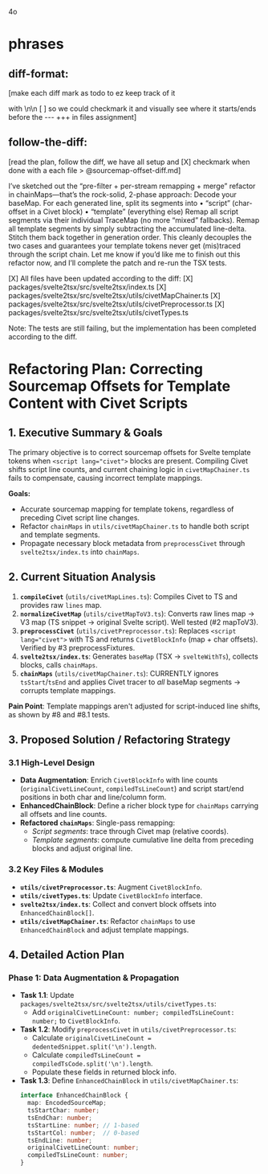 

4o

# phrases 

## diff-format:
[make each diff mark as todo to ez keep track of it

with  \n\n [ ]     so we could checkmark it  and visually see where it starts/ends          before the --- +++ in files assignment]

## follow-the-diff:
[read the plan, follow the diff, we have all setup
and [X] checkmark when done with a each file > @sourcemap-offset-diff.md]




I’ve sketched out the “pre-filter + per-stream remapping + merge” refactor in chainMaps—that’s the rock-solid, 2-phase approach:
Decode your baseMap.
For each generated line, split its segments into
• “script” (char-offset in a Civet block)
• “template” (everything else)
Remap all script segments via their individual TraceMap (no more “mixed” fallbacks).
Remap all template segments by simply subtracting the accumulated line-delta.
Stitch them back together in generation order.
This cleanly decouples the two cases and guarantees your template tokens never get (mis)traced through the script chain. Let me know if you’d like me to finish out this refactor now, and I’ll complete the patch and re-run the TSX tests.



[X] All files have been updated according to the diff:
[X] packages/svelte2tsx/src/svelte2tsx/index.ts
[X] packages/svelte2tsx/src/svelte2tsx/utils/civetMapChainer.ts
[X] packages/svelte2tsx/src/svelte2tsx/utils/civetPreprocessor.ts
[X] packages/svelte2tsx/src/svelte2tsx/utils/civetTypes.ts

Note: The tests are still failing, but the implementation has been completed according to the diff.

# Refactoring Plan: Correcting Sourcemap Offsets for Template Content with Civet Scripts

## 1. Executive Summary & Goals

The primary objective is to correct sourcemap offsets for Svelte template tokens when `<script lang="civet">` blocks are present. Compiling Civet shifts script line counts, and current chaining logic in `civetMapChainer.ts` fails to compensate, causing incorrect template mappings.

**Goals:**
- Accurate sourcemap mapping for template tokens, regardless of preceding Civet script line changes.
- Refactor `chainMaps` in `utils/civetMapChainer.ts` to handle both script and template segments.
- Propagate necessary block metadata from `preprocessCivet` through `svelte2tsx/index.ts` into `chainMaps`.

## 2. Current Situation Analysis

1. **`compileCivet`** (`utils/civetMapLines.ts`): Compiles Civet to TS and provides raw `lines` map.
2. **`normalizeCivetMap`** (`utils/civetMapToV3.ts`): Converts raw lines map → V3 map (TS snippet → original Svelte script). Well tested (#2 mapToV3).
3. **`preprocessCivet`** (`utils/civetPreprocessor.ts`): Replaces `<script lang="civet">` with TS and returns `CivetBlockInfo` (map + char offsets). Verified by #3 preprocessFixtures.
4. **`svelte2tsx/index.ts`**: Generates `baseMap` (TSX → `svelteWithTs`), collects blocks, calls `chainMaps`.
5. **`chainMaps`** (`utils/civetMapChainer.ts`): CURRENTLY ignores `tsStart`/`tsEnd` and applies Civet tracer to _all_ baseMap segments → corrupts template mappings.

**Pain Point**: Template mappings aren't adjusted for script-induced line shifts, as shown by #8 and #8.1 tests.

## 3. Proposed Solution / Refactoring Strategy

### 3.1 High-Level Design
- **Data Augmentation**: Enrich `CivetBlockInfo` with line counts (`originalCivetLineCount`, `compiledTsLineCount`) and script start/end positions in both char and line/column form.
- **EnhancedChainBlock**: Define a richer block type for `chainMaps` carrying all offsets and line counts.
- **Refactored `chainMaps`**: Single-pass remapping:
  - _Script segments_: trace through Civet map (relative coords).
  - _Template segments_: compute cumulative line delta from preceding blocks and adjust original line.

### 3.2 Key Files & Modules
- **`utils/civetPreprocessor.ts`**: Augment `CivetBlockInfo`.
- **`utils/civetTypes.ts`**: Update `CivetBlockInfo` interface.
- **`svelte2tsx/index.ts`**: Collect and convert block offsets into `EnhancedChainBlock[]`.
- **`utils/civetMapChainer.ts`**: Refactor `chainMaps` to use `EnhancedChainBlock` and adjust template mappings.

## 4. Detailed Action Plan

### Phase 1: Data Augmentation & Propagation
- **Task 1.1**: Update `packages/svelte2tsx/src/svelte2tsx/utils/civetTypes.ts`:
  - Add `originalCivetLineCount: number; compiledTsLineCount: number;` to `CivetBlockInfo`.
- **Task 1.2**: Modify `preprocessCivet` in `utils/civetPreprocessor.ts`:
  - Calculate `originalCivetLineCount = dedentedSnippet.split('\n').length`.
  - Calculate `compiledTsLineCount = compiledTsCode.split('\n').length`.
  - Populate these fields in returned block info.
- **Task 1.3**: Define `EnhancedChainBlock` in `utils/civetMapChainer.ts`:
  ```ts
  interface EnhancedChainBlock {
    map: EncodedSourceMap;
    tsStartChar: number;
    tsEndChar: number;
    tsStartLine: number; // 1-based
    tsStartCol: number;  // 0-based
    tsEndLine: number;
    originalCivetLineCount: number;
    compiledTsLineCount: number;
  }
  ```